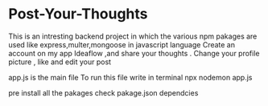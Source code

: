 # Post-Your-Thoughts
This is an intresting  backend project in which the  various npm pakages are used like express,multer,mongoose in javascript language 
Create an account on my app Ideaflow ,and share your thoughts .
Change your profile picture , like and edit your post

app.js is the main file 
To run this file write in terminal npx nodemon app.js


pre install all the pakages check pakage.json dependcies
